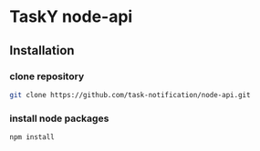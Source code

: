 # TaskY node-api

## Installation

### clone repository

```bash
git clone https://github.com/task-notification/node-api.git
```

### install node packages

```bash
npm install
```